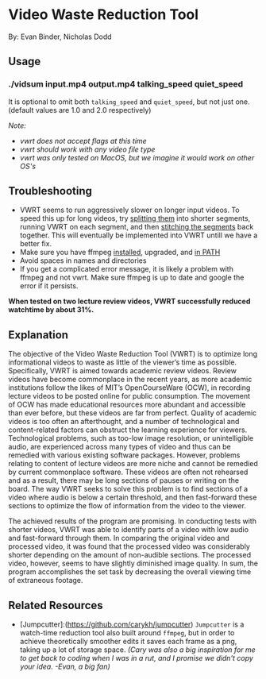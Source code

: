 # Video Waste Reduction Tool

By: Evan Binder, Nicholas Dodd

## Usage
### ./vidsum input.mp4 output.mp4 talking_speed quiet_speed
  It is optional to omit both `talking_speed` and `quiet_speed`, but not just one. (default values are 1.0 and 2.0 respectively)
  
  _Note:_
  - _vwrt does not accept flags at this time_
  - _vwrt should work with any video file type_
  - _vwrt was only tested on MacOS, but we imagine it would work on other OS's_

## Troubleshooting
- VWRT seems to run aggressively slower on longer input videos. To speed this up for long videos, try [splitting them](https://unix.stackexchange.com/questions/1670/how-can-i-use-ffmpeg-to-split-mpeg-video-into-10-minute-chunks) into shorter segments, running VWRT on each segment, and then [stitching the segments](https://stackoverflow.com/questions/7333232/how-to-concatenate-two-mp4-files-using-ffmpeg) back together. This will eventually be implemented into VWRT untill we have a better fix. 
- Make sure you have ffmpeg [installed](https://superuser.com/questions/624561/install-ffmpeg-on-os-x), upgraded, and [in PATH](https://superuser.com/questions/324616/how-should-i-set-the-path-variable-on-my-mac-so-the-hombrew-installed-tools-are)
- Avoid spaces in names and directories
- If you get a complicated error message, it is likely a problem with ffmpeg and not vwrt. Make sure ffmpeg is up to date and google the error if it persists.

**When tested on two lecture review videos, VWRT successfully reduced watchtime by about 31%.**

## Explanation
The objective of the Video Waste Reduction Tool (VWRT) is to optimize long informational videos to waste as little of the viewer’s time as possible. Specifically, VWRT is aimed towards academic review videos. Review videos have become commonplace in the recent years, as more academic institutions follow the likes of MIT’s OpenCourseWare (OCW), in recording lecture videos to be posted online for public consumption. The movement of OCW has made educational resources more abundant and accessible than ever before, but these videos are far from perfect. Quality of academic videos is too often an afterthought, and a number of technological and content-related factors can obstruct the learning experience for viewers. Technological problems, such as too-low image resolution, or unintelligible audio, are experienced across many types of video and thus can be remedied with various existing software packages. However, problems relating to content of lecture videos are more niche and cannot be remedied by current commonplace software. These videos are often not rehearsed and as a result, there may be long sections of pauses or writing on the board. The way VWRT seeks to solve this problem is to find sections of a video where audio is below a certain threshold, and then fast-forward these sections to optimize the flow of information from the video to the viewer. 

The achieved results of the program are promising. In conducting tests with shorter videos, VWRT was able to identify parts of a video with low audio and fast-forward through them. In comparing the original video and processed video, it was found that the processed video was considerably shorter depending on the amount of non-audible sections. The processed video, however, seems to have slightly diminished image quality. In sum, the program accomplishes the set task by decreasing the overall viewing time of extraneous footage.

## Related Resources
- [Jumpcutter]:(https://github.com/carykh/jumpcutter) `Jumpcutter` is a watch-time reduction tool also built around `ffmpeg`, but in order to achieve theoretically smoother edits it saves each frame as a png, taking up a lot of storage space. _(Cary was also a big inspiration for me to get back to coding when I was in a rut, and I promise we didn't copy your idea. -Evan, a big fan)_

